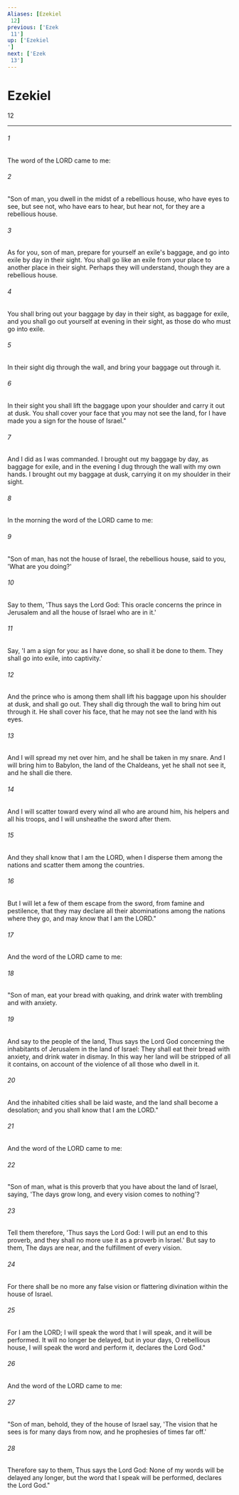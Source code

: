 ```yaml
---
Aliases: [Ezekiel 12]
previous: ['Ezek 11']
up: ['Ezekiel']
next: ['Ezek 13']
---
```

# Ezekiel 12

***
 

###### 1 
The word of the LORD came to me:  

###### 2 
"Son of man, you dwell in the midst of a rebellious house, who have eyes to see, but see not, who have ears to hear, but hear not, for they are a rebellious house.  

###### 3 
As for you, son of man, prepare for yourself an exile's baggage, and go into exile by day in their sight. You shall go like an exile from your place to another place in their sight. Perhaps they will understand, though they are a rebellious house.  

###### 4 
You shall bring out your baggage by day in their sight, as baggage for exile, and you shall go out yourself at evening in their sight, as those do who must go into exile.  

###### 5 
In their sight dig through the wall, and bring your baggage out through it.  

###### 6 
In their sight you shall lift the baggage upon your shoulder and carry it out at dusk. You shall cover your face that you may not see the land, for I have made you a sign for the house of Israel."  

###### 7 
And I did as I was commanded. I brought out my baggage by day, as baggage for exile, and in the evening I dug through the wall with my own hands. I brought out my baggage at dusk, carrying it on my shoulder in their sight.  

###### 8 
In the morning the word of the LORD came to me:  

###### 9 
"Son of man, has not the house of Israel, the rebellious house, said to you, 'What are you doing?'  

###### 10 
Say to them, 'Thus says the Lord God: This oracle concerns the prince in Jerusalem and all the house of Israel who are in it.'  

###### 11 
Say, 'I am a sign for you: as I have done, so shall it be done to them. They shall go into exile, into captivity.'  

###### 12 
And the prince who is among them shall lift his baggage upon his shoulder at dusk, and shall go out. They shall dig through the wall to bring him out through it. He shall cover his face, that he may not see the land with his eyes.  

###### 13 
And I will spread my net over him, and he shall be taken in my snare. And I will bring him to Babylon, the land of the Chaldeans, yet he shall not see it, and he shall die there.  

###### 14 
And I will scatter toward every wind all who are around him, his helpers and all his troops, and I will unsheathe the sword after them.  

###### 15 
And they shall know that I am the LORD, when I disperse them among the nations and scatter them among the countries.  

###### 16 
But I will let a few of them escape from the sword, from famine and pestilence, that they may declare all their abominations among the nations where they go, and may know that I am the LORD."  

###### 17 
And the word of the LORD came to me:  

###### 18 
"Son of man, eat your bread with quaking, and drink water with trembling and with anxiety.  

###### 19 
And say to the people of the land, Thus says the Lord God concerning the inhabitants of Jerusalem in the land of Israel: They shall eat their bread with anxiety, and drink water in dismay. In this way her land will be stripped of all it contains, on account of the violence of all those who dwell in it.  

###### 20 
And the inhabited cities shall be laid waste, and the land shall become a desolation; and you shall know that I am the LORD."  

###### 21 
And the word of the LORD came to me:  

###### 22 
"Son of man, what is this proverb that you have about the land of Israel, saying, 'The days grow long, and every vision comes to nothing'?  

###### 23 
Tell them therefore, 'Thus says the Lord God: I will put an end to this proverb, and they shall no more use it as a proverb in Israel.' But say to them, The days are near, and the fulfillment of every vision.  

###### 24 
For there shall be no more any false vision or flattering divination within the house of Israel.  

###### 25 
For I am the LORD; I will speak the word that I will speak, and it will be performed. It will no longer be delayed, but in your days, O rebellious house, I will speak the word and perform it, declares the Lord God."  

###### 26 
And the word of the LORD came to me:  

###### 27 
"Son of man, behold, they of the house of Israel say, 'The vision that he sees is for many days from now, and he prophesies of times far off.'  

###### 28 
Therefore say to them, Thus says the Lord God: None of my words will be delayed any longer, but the word that I speak will be performed, declares the Lord God."
